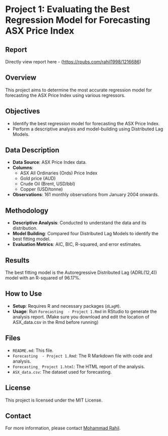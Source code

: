 # Project 1: Evaluating the Best Regression Model for Forecasting ASX Price Index

## Report
Directly view report here -
(https://rpubs.com/rahil1998/1216686)

## Overview
This project aims to determine the most accurate regression model for forecasting the ASX Price Index using various regressors.

## Objectives
- Identify the best regression model for forecasting the ASX Price Index.
- Perform a descriptive analysis and model-building using Distributed Lag Models.

## Data Description
- **Data Source**: ASX Price Index data.
- **Columns**:
  - ASX All Ordinaries (Ords) Price Index
  - Gold price (AUD)
  - Crude Oil (Brent, USD/bbl)
  - Copper (USD/tonne)
- **Observations**: 161 monthly observations from January 2004 onwards.

## Methodology
- **Descriptive Analysis**: Conducted to understand the data and its distribution.
- **Model Building**: Compared four Distributed Lag Models to identify the best fitting model.
- **Evaluation Metrics**: AIC, BIC, R-squared, and error estimates.

## Results
The best fitting model is the Autoregressive Distributed Lag (ADRL(12,4)) model with an R-squared of 96.17%.

## How to Use
- **Setup**: Requires R and necessary packages (`dLagM`).
- **Usage**: Run `Forecasting  - Project 1.Rmd` in RStudio to generate the analysis report. (Make sure you download and edit the location of ASX_data.csv in the Rmd before running) 

## Files
- `README.md`: This file.
- `Forecasting  - Project 1.Rmd`: The R Markdown file with code and analysis.
- `Forecasting_ Project 1.html`: The HTML report of the analysis.
- `ASX_data.csv`: The dataset used for forecasting.

## License
This project is licensed under the MIT License.

## Contact
For more information, please contact [Mohammad Rahil](mailto:smrahil98@gmail.com).
